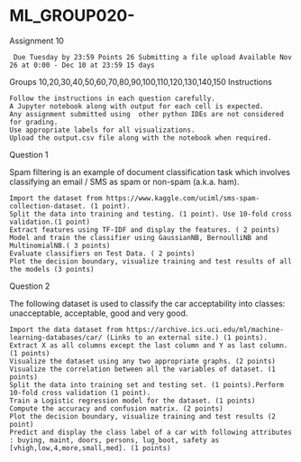 # ML_GROUP020-
Assignment 10

     Due Tuesday by 23:59 Points 26 Submitting a file upload Available Nov 26 at 0:00 - Dec 10 at 23:59 15 days

Groups 10,20,30,40,50,60,70,80,90,100,110,120,130,140,150
Instructions

    Follow the instructions in each question carefully.
    A Jupyter notebook along with output for each cell is expected.
    Any assignment submitted using  other python IDEs are not considered for grading.
    Use appropriate labels for all visualizations.
    Upload the output.csv file along with the notebook when required.

Question 1

Spam filtering is an example of document classification task which involves classifying an email / SMS as spam or non-spam (a.k.a. ham).

    Import the dataset from https://www.kaggle.com/uciml/sms-spam-collection-dataset. (1 point).
    Split the data into training and testing. (1 point). Use 10-fold cross validation.(1 point)
    Extract features using TF-IDF and display the features. ( 2 points)
    Model and train the classifier using GaussianNB, BernoulliNB and MultinomialNB.( 3 points)
    Evaluate classifiers on Test Data. ( 2 points)
    Plot the decision boundary, visualize training and test results of all the models (3 points)

Question 2

 

The following dataset is used to classify the car acceptability into classes: unacceptable, acceptable, good and very good.

    Import the data dataset from https://archive.ics.uci.edu/ml/machine-learning-databases/car/ (Links to an external site.) (1 points).
    Extract X as all columns except the last column and Y as last column. (1 points)
    Visualize the dataset using any two appropriate graphs. (2 points)
    Visualize the correlation between all the variables of dataset. (1  points)
    Split the data into training set and testing set. (1 points).Perform 10-fold cross validation (1 point).
    Train a Logistic regression model for the dataset. (1 points)
    Compute the accuracy and confusion matrix. (2 points)
    Plot the decision boundary, visualize training and test results (2 point)
    Predict and display the class label of a car with following attributes : buying, maint, doors, persons, lug_boot, safety as [vhigh,low,4,more,small,med]. (1 points)

